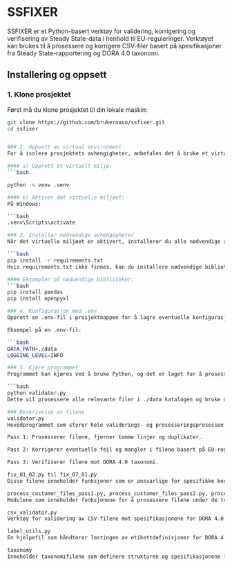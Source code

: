 # SSFIXER

SSFIXER er et Python-basert verktøy for validering, korrigering og verifisering av Steady State-data i henhold til EU-reguleringer. Verktøyet kan brukes til å prosessere og korrigere CSV-filer basert på spesifikasjoner fra Steady State-rapportering og DORA 4.0 taxonomi.

## Installering og oppsett

### 1. Klone prosjektet
Først må du klone prosjektet til din lokale maskin:

```bash
git clone https://github.com/brukernavn/ssfixer.git
cd ssfixer


### 2. Oppsett av virtual environment
For å isolere prosjektets avhengigheter, anbefales det å bruke et virtuelt miljø. Dette kan opprettes og aktiveres med følgende kommandoer:

#### a) Opprett et virtuelt miljø:
```bash

python -m venv .venv

#### b) Aktiver det virtuelle miljøet:
På Windows:

```bash
.venv\Scripts\activate

### 3. Installer nødvendige avhengigheter
Når det virtuelle miljøet er aktivert, installerer du alle nødvendige avhengigheter ved å bruke pip:

```bash
pip install -r requirements.txt
Hvis requirements.txt ikke finnes, kan du installere nødvendige biblioteker manuelt (se eksempel nedenfor).

#### Eksempler på nødvendige biblioteker:
```bash
pip install pandas
pip install openpyxl

### 4. Konfigurasjon med .env
Opprett en .env-fil i prosjektmappen for å lagre eventuelle konfigurasjonsinnstillinger. En typisk .env-fil kan inneholde miljøvariabler som f.eks. filbaner, API-nøkler eller annen viktig informasjon.

Eksempel på en .env-fil:

```bash
DATA_PATH=./data
LOGGING_LEVEL=INFO

### 5. Kjøre programmet
Programmet kan kjøres ved å bruke Python, og det er laget for å prosessere Steady State-data gjennom tre pass (Pass 1, Pass 2, Pass 3):

```bash
python validator.py
Dette vil prosessere alle relevante filer i ./data katalogen og bruke de definisjonene og korrigeringene som er spesifisert i filene.

### Beskrivelse av filene
validator.py
Hovedprogrammet som styrer hele validerings- og prosesseringsprosessen. Programmet bruker funksjoner fra andre moduler for å prosessere Steady State-rapportene.

Pass 1: Prosesserer filene, fjerner tomme linjer og duplikater.

Pass 2: Korrigerer eventuelle feil og mangler i filene basert på EU-reguleringene.

Pass 3: Verifiserer filene mot DORA 4.0 taxonomi.

fix_01_02.py til fix_07_01.py
Disse filene inneholder funksjoner som er ansvarlige for spesifikke korrigeringer som kreves i Steady State-rapportene. Hver fil tar for seg et sett med regler og logikk for å endre eller korrigere feltene i CSV-filene.

process_customer_files_pass1.py, process_customer_files_pass2.py, process_customer_files_pass3.py
Modulene som inneholder funksjonene for å prosessere filene under de tre forskjellige passene. De er ansvarlige for å håndtere og korrigere dataene i de ulike trinnene i prosessen.

csv_validator.py
Verktøy for validering av CSV-filene mot spesifikasjonene for DORA 4.0 taxonomi. Brukes til å sjekke at filene samsvarer med de nødvendige kravene før de blir prosessert.

label_utils.py
En hjelpefil som håndterer lastingen av etikettdefinisjoner for DORA 4.0 taxonomi. Brukes til å laste og håndtere de nødvendige etikettene som trengs for validering.

taxonomy
Inneholder taxonomifilene som definere strukturen og spesifikasjonene for Steady State-rapporteringen.